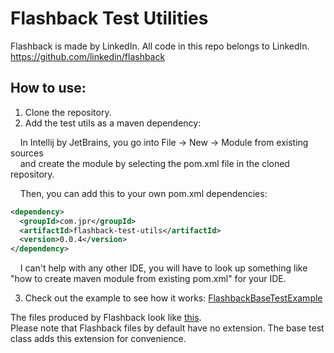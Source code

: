 # Flashback Test Utilities

Flashback is made by LinkedIn. All code in this repo belongs to LinkedIn.
https://github.com/linkedin/flashback

## How to use:

1. Clone the repository.
2. Add the test utils as a maven dependency:

&nbsp;&nbsp;&nbsp;&nbsp;In Intellij by JetBrains, you go into File -> New -> Module from existing sources  
&nbsp;&nbsp;&nbsp;&nbsp;and create the module by selecting the pom.xml file in the cloned repository.
  
&nbsp;&nbsp;&nbsp;&nbsp;Then, you can add this to your own pom.xml dependencies:
  ```xml
  <dependency>
    <groupId>com.jpr</groupId>
    <artifactId>flashback-test-utils</artifactId>
    <version>0.0.4</version>
  </dependency>
  ```
&nbsp;&nbsp;&nbsp;&nbsp;I can't help with any other IDE, you will have to look up something like "how to create maven module from existing pom.xml" for your IDE.

3. Check out the example to see how it works: [FlashbackBaseTestExample](flashback-test-utils/src/test/java/com/jpr/flashbacktestutils/FlashbackBaseTestExample.java)

The files produced by Flashback look like [this](flashback-test-utils/flashback_scenes/SCENE_NAME.json).  
Please note that Flashback files by default have no extension. The base test class adds this extension for convenience.

